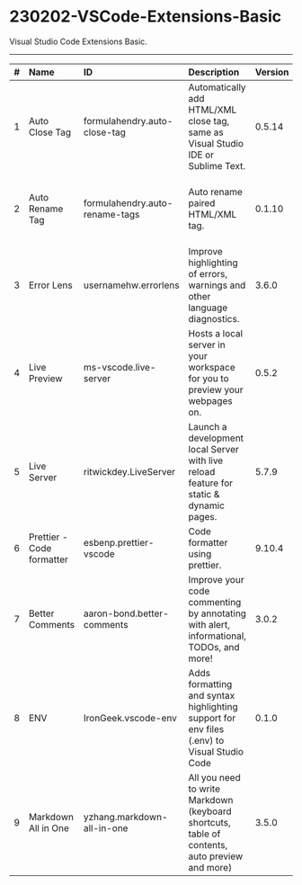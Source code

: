 # 230202-VSCode-Extensions-Basic
Visual Studio Code Extensions Basic.

---


|   #   | Name                      | ID                             | Description                                                                                   | Version | Publisher      | VS Marketplace Link                                                                                                                                                    |
| :---: | :------------------------ | :----------------------------- | :-------------------------------------------------------------------------------------------- | :------ | :------------- | :--------------------------------------------------------------------------------------------------------------------------------------------------------------------- |
|   1   | Auto Close Tag            | formulahendry.auto-close-tag   | Automatically add HTML/XML close tag, same as Visual Studio IDE or Sublime Text.              | 0.5.14  | Jun Han        | [https://marketplace.visualstudio.com/items?itemName=formulahendry.auto-close-tag](https://marketplace.visualstudio.com/items?itemName=formulahendry.auto-close-tag)   |
|   2   | Auto Rename Tag           | formulahendry.auto-rename-tags | Auto rename paired HTML/XML tag.                                                              | 0.1.10  | Jun Han        | [https://marketplace.visualstudio.com/items?itemName=formulahendry.auto-rename-tag](https://marketplace.visualstudio.com/items?itemName=formulahendry.auto-rename-tag) |
|   3   | Error Lens                | usernamehw.errorlens           | Improve highlighting of errors, warnings and other language diagnostics.                      | 3.6.0   | Alexander      | [https://marketplace.visualstudio.com/items?itemName=usernamehw.errorlens](https://marketplace.visualstudio.com/items?itemName=usernamehw.errorlens)                   |
|   4   | Live Preview              | ms-vscode.live-server          | Hosts a local server in your workspace for you to preview your webpages on.                   | 0.5.2   | Microsoft      | [https://marketplace.visualstudio.com/items?itemName=ms-vscode.live-server](https://marketplace.visualstudio.com/items?itemName=ms-vscode.live-server)                 |
|   5   | Live Server               | ritwickdey.LiveServer          | Launch a development local Server with live reload feature for static & dynamic pages.        | 5.7.9   | Ritwick Dey    | [https://marketplace.visualstudio.com/items?itemName=ritwickdey.LiveServer](https://marketplace.visualstudio.com/items?itemName=ritwickdey.LiveServer)                 |
|   6   | Prettier - Code formatter | esbenp.prettier-vscode         | Code formatter using prettier.                                                                | 9.10.4  | Prettier       | [https://marketplace.visualstudio.com/items?itemName=esbenp.prettier-vscode]( https://marketplace.visualstudio.com/items?itemName=esbenp.prettier-vscode)              |
|   7   | Better Comments           | aaron-bond.better-comments     | Improve your code commenting by annotating with alert, informational, TODOs, and more!        | 3.0.2   | Aaron Bond     | [https://marketplace.visualstudio.com/items?itemName=aaron-bond.better-comments](https://marketplace.visualstudio.com/items?itemName=aaron-bond.better-comments)       |
|   8   | ENV                       | IronGeek.vscode-env            | Adds formatting and syntax highlighting support for env files (.env) to Visual Studio Code    | 0.1.0   | Jakka Prihatna | [https://marketplace.visualstudio.com/items?itemName=IronGeek.vscode-env](https://marketplace.visualstudio.com/items?itemName=IronGeek.vscode-env)                     |
|   9   | Markdown All in One       | yzhang.markdown-all-in-one     | All you need to write Markdown (keyboard shortcuts, table of contents, auto preview and more) | 3.5.0   | Yu Zhang       | [https://marketplace.visualstudio.com/items?itemName=yzhang.markdown-all-in-one](https://marketplace.visualstudio.com/items?itemName=yzhang.markdown-all-in-one)       |
